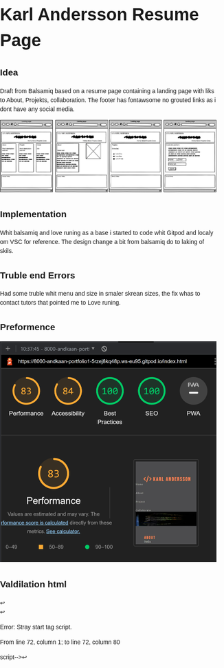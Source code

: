<dDOCKTYPE md>
<html>
<head>
        <meta charset="UTF-8">
        <title>Karl Andersson Resume Page</title>

<style>
    	body {
			font-family: sans-serif;
			line-height: 1.5;
			margin: 0;
			padding: 0;
		}
		h1 {
			font-size: 2.5rem;
			margin-bottom: 0;
    
		h2 {
			font-size: 1.5rem;
            
		}
		p {
			margin-top: 0;
        }

</style>       
</head>
<body>


<h1>Karl Andersson Resume Page</h1>


<h2>Idea</h2>
<p>Draft from Balsamiq based on a resume page containing a landing page with liks to About, Projekts, collaboration. The footer has fontawsome no grouted links as i dont have any social media.</p> 

<img src="assets/images/Portfolio-1.png">

<h2>Implementation</h2>
Whit balsamiq and love runing as a base i started to code whit Gitpod and localy om VSC for reference.
The design change a bit from balsamiq do to laking of skils. 

<h2>Truble end Errors</h2>
Had some truble whit menu and size in smaler skrean sizes,
the fix whas to contact tutors that pointed me to Love runing. 

<h2>Preformence</h2>

<img src="assets/images/preformence.png">

<h2>Valdilation html</h2>

<!--     
Error: Element a not allowed as child of element ul in this context. (Suppressing further errors from this subtree.)

From line 22, column 17; to line 22, column 52

          <a href="index.html" class="active">↩     

Contexts in which element a may be used:
Where phrasing content is expected.
Content model for element ul:
Zero or more li and script-supporting elements.
Error: Element a not allowed as child of element ul in this context. (Suppressing further errors from this subtree.)

From line 25, column 17; to line 25, column 72

          <a href="#flexbox-item-1" target="self"  class="active">↩     

Contexts in which element a may be used:
Where phrasing content is expected.
Content model for element ul:
Zero or more li and script-supporting elements.
Error: Element a not allowed as child of element ul in this context. (Suppressing further errors from this subtree.)

From line 28, column 17; to line 28, column 71

          <a href="#flexbox-item-2" target="self" class="active">↩     

Contexts in which element a may be used:
Where phrasing content is expected.
Content model for element ul:
Zero or more li and script-supporting elements.
Error: Element a not allowed as child of element ul in this context. (Suppressing further errors from this subtree.)

From line 31, column 17; to line 31, column 58

          <a href="collaborate.html" class="active"><li>Co

Contexts in which element a may be used:
Where phrasing content is expected.
Content model for element ul:
Zero or more li and script-supporting elements.
Error: Bad value 300px for attribute height on element img: Expected a digit but saw p instead.

From line 39, column 9; to line 39, column 87

>↩        <img src="assets/images/pixels1280x300.bmp" alt="Image of code" height="300px">↩    <

Warning: Section lacks heading. Consider using h2-h6 elements to add identifying headings to all sections, or else use a div element instead for any cases where no heading is needed.

From line 38, column 5; to line 38, column 13

on-->↩    <section>↩     

Error: Stray start tag script.

From line 72, column 1; to line 72, column 80

script-->↩<script src="https://kit.fontawesome.com/eca297c6d5.js" crossorigin="anonymous"></scri

-->
<h2>Valdilation css</h2>
<p>
    <a href="https://jigsaw.w3.org/css-validator/check/referer">
        <img style="border:0;width:88px;height:31px"
            src="https://jigsaw.w3.org/css-validator/images/vcss-blue"
            alt="Valid CSS!" />
    </a>
</p>

<h2>Credits</h2>
Hero image from pixels.com
Code Institute Love Runing project for insperation. 
WW3 Scool 
Youtube.com
Fontawsome.com 
Googlefonts 


<h2>Licence</h2>
No Licens neded 

</body>
</html>